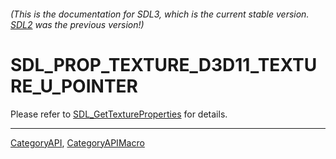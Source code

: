 ###### (This is the documentation for SDL3, which is the current stable version. [SDL2](https://wiki.libsdl.org/SDL2/) was the previous version!)
# SDL_PROP_TEXTURE_D3D11_TEXTURE_U_POINTER

Please refer to [SDL_GetTextureProperties](SDL_GetTextureProperties) for details.

----
[CategoryAPI](CategoryAPI), [CategoryAPIMacro](CategoryAPIMacro)

